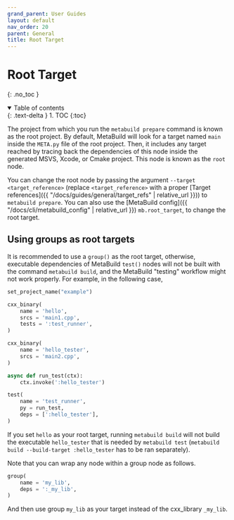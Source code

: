 ```yaml
---
grand_parent: User Guides
layout: default
nav_order: 20
parent: General
title: Root Target
---
```


# Root Target
{: .no_toc }


<details open markdown="block">
  <summary>
    Table of contents
  </summary>
  {: .text-delta }
1. TOC
{:toc}
</details>




The project from which you run the `metabuild prepare` command is known as the root project. By default, MetaBuild will look for a target named `main` inside the `META.py` file of the root project. Then, it includes any target reached by tracing back the dependencies of this node inside the generated MSVS, Xcode, or Cmake project. This node is known as the `root` node. 

You can change the root node by passing the argument `--target <target_reference>` (replace `<target_reference>` with a proper [Target references]({{ "/docs/guides/general/target_refs" | relative_url }})) to `metabuild prepare`. You can also use the [MetaBuild config]({{ "/docs/cli/metabuild_config" | relative_url }}) `mb.root_target`, to change the root target.

## Using groups as root targets

It is recommended to use a `group()` as the root target, otherwise, executable dependencies of MetaBuild `test()` nodes will not be built with the command `metabuild build`, and the MetaBuild "testing" workflow might not work properly. For example, in the following case,
```py
set_project_name("example")

cxx_binary(
    name = 'hello',
    srcs = 'main1.cpp',
    tests = ':test_runner',
)

cxx_binary(
    name = 'hello_tester',
    srcs = 'main2.cpp',
)

async def run_test(ctx):
    ctx.invoke(':hello_tester')

test(
    name = 'test_runner',
    py = run_test,
    deps = [':hello_tester'],
)
```
If you set `hello` as your root target, running `metabuild build` will not build the executable `hello_tester` that is needed by `metabuild test` (`metabuild build --build-target :hello_tester` has to be ran separately).

Note that you can wrap any node within a group node as follows.
```py
group(
    name = 'my_lib',
    deps = ':_my_lib',
)
```
And then use group `my_lib` as your target instead of the cxx_library `_my_lib`.
